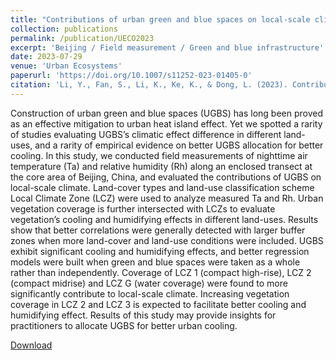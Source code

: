 ```yaml
---
title: "Contributions of urban green and blue spaces on local-scale climate in the core area of Beijing, China"
collection: publications
permalink: /publication/UECO2023
excerpt: 'Beijing / Field measurement / Green and blue infrastructure'
date: 2023-07-29
venue: 'Urban Ecosystems'
paperurl: 'https://doi.org/10.1007/s11252-023-01405-0'
citation: 'Li, Y., Fan, S., Li, K., Ke, K., & Dong, L. (2023). Contributions of urban green and blue spaces on local-scale climate in the core area of Beijing, China. Urban Ecosystems.'
---
```

Construction of urban green and blue spaces (UGBS) has long been proved as an effective mitigation to urban heat island effect. Yet we spotted a rarity of studies evaluating UGBS’s climatic effect difference in different land-uses, and a rarity of empirical evidence on better UGBS allocation for better cooling. In this study, we conducted field measurements of nighttime air temperature (Ta) and relative humidity (Rh) along an enclosed transect at the core area of Beijing, China, and evaluated the contributions of UGBS on local-scale climate. Land-cover types and land-use classification scheme Local Climate Zone (LCZ) were used to analyze measured Ta and Rh. Urban vegetation coverage is further intersected with LCZs to evaluate vegetation’s cooling and humidifying effects in different land-uses. Results show that better correlations were generally detected with larger buffer zones when more land-cover and land-use conditions were included. UGBS exhibit significant cooling and humidifying effects, and better regression models were built when green and blue spaces were taken as a whole rather than independently. Coverage of LCZ 1 (compact high-rise), LCZ 2 (compact midrise) and LCZ G (water coverage) were found to more significantly contribute to local-scale climate. Increasing vegetation coverage in LCZ 2 and LCZ 3 is expected to facilitate better cooling and humidifying effect. Results of this study may provide insights for practitioners to allocate UGBS for better urban cooling.

[Download](http://yilun595.github.io/files/UECO2023.pdf)


